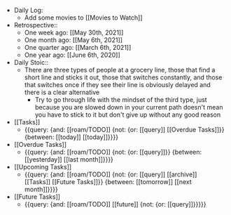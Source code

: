 - Daily Log:
    - Add some movies to [[Movies to Watch]]
- Retrospective::
    - One week ago: [[May 30th, 2021]]
    - One month ago: [[May 6th, 2021]]
    - One quarter ago: [[March 6th, 2021]]
    - One year ago: [[June 6th, 2020]]
- Daily Stoic::
    - There are three types of people at a grocery line, those that find a short line and sticks it out, those that switches constantly, and those that switches once if they see their line is obviously delayed and there is a clear alternative
        - Try to go through life with the mindset of the third type, just because you are slowed down in your current path doesn't mean you have to stick to it but don't give up without any good reason
- [[Tasks]]
    - {{query: {and: [[roam/TODO]] {not: {or: [[query]] [[Overdue Tasks]]}} {between: [[today]] [[today]]}}}}
- [[Overdue Tasks]]
    - {{query: {and: [[roam/TODO]] {not: {or: [[query]]}} {between: [[yesterday]] [[last month]]}}}}
- [[Upcoming Tasks]]
    - {{query: {and: [[roam/TODO]] {not: {or: [[query]] [[archive]] [[Tasks]] [[Future Tasks]]}} {between: [[tomorrow]] [[next month]]}}}}
- [[Future Tasks]]
    - {{query: {and: [[roam/TODO]] [[future]] {not: {or: [[query]]}}}}}
